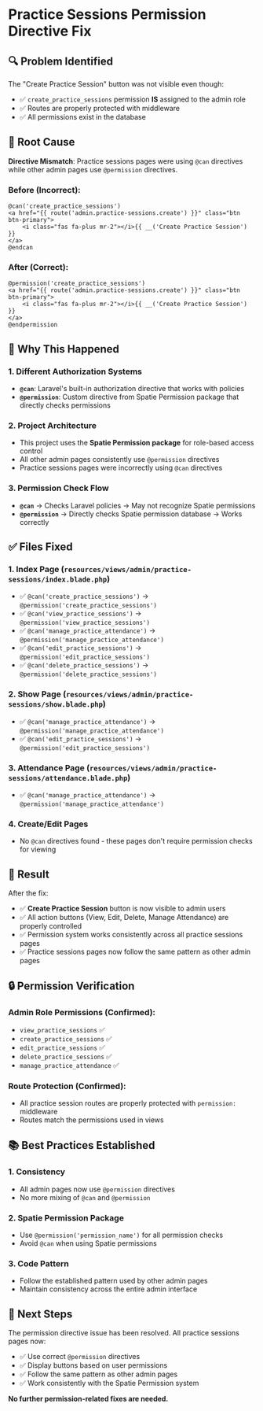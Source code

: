 # Practice Sessions Permission Directive Fix

## 🔍 **Problem Identified**

The "Create Practice Session" button was not visible even though:

-   ✅ `create_practice_sessions` permission **IS** assigned to the admin role
-   ✅ Routes are properly protected with middleware
-   ✅ All permissions exist in the database

## 🚨 **Root Cause**

**Directive Mismatch**: Practice sessions pages were using `@can` directives while other admin pages use `@permission` directives.

### **Before (Incorrect):**

```blade
@can('create_practice_sessions')
<a href="{{ route('admin.practice-sessions.create') }}" class="btn btn-primary">
    <i class="fas fa-plus mr-2"></i>{{ __('Create Practice Session') }}
</a>
@endcan
```

### **After (Correct):**

```blade
@permission('create_practice_sessions')
<a href="{{ route('admin.practice-sessions.create') }}" class="btn btn-primary">
    <i class="fas fa-plus mr-2"></i>{{ __('Create Practice Session') }}
</a>
@endpermission
```

## 🔧 **Why This Happened**

### **1. Different Authorization Systems**

-   **`@can`**: Laravel's built-in authorization directive that works with policies
-   **`@permission`**: Custom directive from Spatie Permission package that directly checks permissions

### **2. Project Architecture**

-   This project uses the **Spatie Permission package** for role-based access control
-   All other admin pages consistently use `@permission` directives
-   Practice sessions pages were incorrectly using `@can` directives

### **3. Permission Check Flow**

-   **`@can`** → Checks Laravel policies → May not recognize Spatie permissions
-   **`@permission`** → Directly checks Spatie permission database → Works correctly

## ✅ **Files Fixed**

### **1. Index Page** (`resources/views/admin/practice-sessions/index.blade.php`)

-   ✅ `@can('create_practice_sessions')` → `@permission('create_practice_sessions')`
-   ✅ `@can('view_practice_sessions')` → `@permission('view_practice_sessions')`
-   ✅ `@can('manage_practice_attendance')` → `@permission('manage_practice_attendance')`
-   ✅ `@can('edit_practice_sessions')` → `@permission('edit_practice_sessions')`
-   ✅ `@can('delete_practice_sessions')` → `@permission('delete_practice_sessions')`

### **2. Show Page** (`resources/views/admin/practice-sessions/show.blade.php`)

-   ✅ `@can('manage_practice_attendance')` → `@permission('manage_practice_attendance')`
-   ✅ `@can('edit_practice_sessions')` → `@permission('edit_practice_sessions')`

### **3. Attendance Page** (`resources/views/admin/practice-sessions/attendance.blade.php`)

-   ✅ `@can('manage_practice_attendance')` → `@permission('manage_practice_attendance')`

### **4. Create/Edit Pages**

-   No `@can` directives found - these pages don't require permission checks for viewing

## 🎯 **Result**

After the fix:

-   ✅ **Create Practice Session** button is now visible to admin users
-   ✅ All action buttons (View, Edit, Delete, Manage Attendance) are properly controlled
-   ✅ Permission system works consistently across all practice sessions pages
-   ✅ Practice sessions pages now follow the same pattern as other admin pages

## 🔒 **Permission Verification**

### **Admin Role Permissions (Confirmed):**

-   `view_practice_sessions` ✅
-   `create_practice_sessions` ✅
-   `edit_practice_sessions` ✅
-   `delete_practice_sessions` ✅
-   `manage_practice_attendance` ✅

### **Route Protection (Confirmed):**

-   All practice session routes are properly protected with `permission:` middleware
-   Routes match the permissions used in views

## 📚 **Best Practices Established**

### **1. Consistency**

-   All admin pages now use `@permission` directives
-   No more mixing of `@can` and `@permission`

### **2. Spatie Permission Package**

-   Use `@permission('permission_name')` for all permission checks
-   Avoid `@can` when using Spatie permissions

### **3. Code Pattern**

-   Follow the established pattern used by other admin pages
-   Maintain consistency across the entire admin interface

## 🚀 **Next Steps**

The permission directive issue has been resolved. All practice sessions pages now:

-   ✅ Use correct `@permission` directives
-   ✅ Display buttons based on user permissions
-   ✅ Follow the same pattern as other admin pages
-   ✅ Work consistently with the Spatie Permission system

**No further permission-related fixes are needed.**
